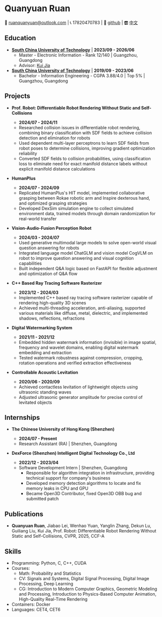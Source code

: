 # Quanyuan Ruan

📧 ruanquanyuan@outlook.com | 📞 17820470783 | 🐙 [github](https://github.com/qrcat) | 🆎 [中文](/about_cn)

## Education

- [**South China University of Technology**](https://www.scut.edu.cn) | **2023/09 - 2026/06**
  - Master - Electronic Information - Rank 12/140 | Guangzhou, Guangdong
  - Advisor: [Kui Jia](http://kuijia.site/)
- [**South China University of Technology**](https://www.scut.edu.cn) | **2019/09 - 2023/06**
  - Bachelor - Information Engineering - CGPA 3.88/4.0 | Top 5% | Guangzhou, Guangdong

## Projects

- **Prof. Robot: Differentiable Robot Rendering Without Static and Self-Collisions**
  - **2024/07 - 2024/11**
  - Researched collision issues in differentiable robot rendering, combining binary classification with SDF fields to achieve collision detection and elimination for robots
  - Used dependent multi-layer perceptrons to learn SDF fields from robot poses to determine collisions, improving gradient optimization reliability
  - Converted SDF fields to collision probabilities, using classification loss to eliminate need for exact manifold distance labels without explicit manifold distance calculations

- **HumanPlus**
  - **2024/07 - 2024/09**
  - Replicated HumanPlus's HIT model, implemented collaborative grasping between Rokae robotic arm and Inspire dexterous hand, and optimized grasping strategies
  - Developed DexSim simulation engine to collect simulated environment data, trained models through domain randomization for real-world transfer

- **Vision-Audio-Fusion Perception Robot**
  - **2024/03 - 2024/07**
  - Used generative multimodal large models to solve open-world visual question answering for robots
  - Integrated language model ChatGLM and vision model CogVLM on robot to improve question answering and visual cognition capabilities
  - Built independent Q&A logic based on FastAPI for flexible adjustment and optimization of Q&A flow

- **C++ Based Ray Tracing Software Rasterizer**
  - **2023/12 - 2024/03**
  - Implemented C++ based ray tracing software rasterizer capable of rendering high-quality 3D scenes
  - Achieved multi-threading acceleration, anti-aliasing, supported various materials like diffuse, metal, dielectric, and implemented shadows, reflections, refractions

- **Digital Watermarking System**
  - **2021/11 - 2021/12**
  - Embedded hidden watermark information (invisible) in image spatial, frequency and wavelet domains, enabling digital watermark embedding and extraction
  - Tested watermark robustness against compression, cropping, rotation operations and verified extraction effectiveness

- **Controllable Acoustic Levitation**
  - **2020/06 - 2020/09**
  - Achieved contactless levitation of lightweight objects using ultrasonic standing waves
  - Adjusted ultrasonic generator amplitude for precise control of levitated objects

## Internships

- **The Chinese University of Hong Kong (Shenzhen)**
  - **2024/07 - Present**
  - Research Assistant (RA) | Shenzhen, Guangdong

- **DexForce (Shenzhen) Intelligent Digital Technology Co., Ltd**
  - **2022/12 - 2023/04**
  - Software Development Intern | Shenzhen, Guangdong
    - Responsible for algorithm integration in infrastructure, providing technical support for company's business
    - Developed memory detection algorithms to locate and fix memory leaks in CPU and GPU
    - Became Open3D Contributor, fixed Open3D OBB bug and submitted patch

## Publications

- **Quanyuan Ruan**, Jiabao Lei, Wenhao Yuan, Yanglin Zhang, Dekun Lu, Guiliang Liu, Kui Jia, Prof. Robot: Differentiable Robot Rendering Without Static and Self-Collisions, CVPR, 2025, CCF-A

## Skills

- Programming: Python, C, C++, CUDA
- Courses:
  - Math: Probability and Statistics
  - CV: Signals and Systems, Digital Signal Processing, Digital Image Processing, Deep Learning
  - CG: Introduction to Modern Computer Graphics, Geometric Modeling and Processing, Introduction to Physics-Based Computer Animation, High-Quality Real-Time Rendering
- Containers: Docker
- Languages: CET4, CET6
